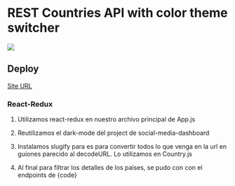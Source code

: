 # REST Countries API with color theme switcher

![](https://repository-images.githubusercontent.com/423318039/20fde1d9-a059-4d8a-930b-1d8356673dc6)

## Deploy

[Site URL](https://rencas1207.github.io/flags-project/)

### React-Redux

1. Utilizamos react-redux en nuestro archivo principal de App.js

2. Reutilizamos el dark-mode del project de social-media-dashboard

3. Instalamos slugify para es para convertir todos lo que venga en la url en guiones parecido al decodeURL. Lo utilizamos en Country.js

4. Al final para filtrar los detalles de los países, se pudo con con el endpoints de {code}
